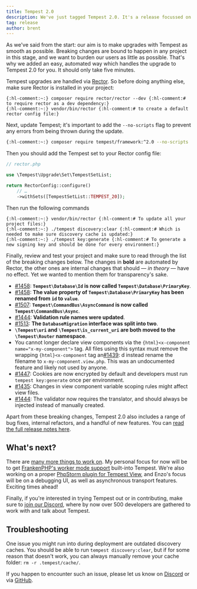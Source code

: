 ```yaml
---
title: Tempest 2.0
description: We've just tagged Tempest 2.0. It's a release focussed on fine-tuning and fixing lots of details. It also signifies that we're committed to Tempest, we're in this for the long run!
tag: release
author: brent
---
```


As we've said from the start: our aim is to make upgrades with Tempest as smooth as possible. Breaking changes are bound to happen in any project in this stage, and we want to burden our users as little as possible. That's why we added an easy, automated way which handles the upgrade to Tempest 2.0 for you. It should only take five minutes.

Tempest upgrades are handled via [Rector](https://getrector.com/). So before doing anything else, make sure Rector is installed in your project:

```
{:hl-comment:~:} composer require rector/rector --dev {:hl-comment:# to require rector as a dev dependency:}
{:hl-comment:~:} vendor/bin/rector {:hl-comment:# to create a default rector config file:}
```


Next, update Tempest; it's important to add the `--no-scripts` flag to prevent any errors from being thrown during the update.

```sh
{:hl-comment:~:} composer require tempest/framework:^2.0 --no-scripts
```

Then you should add the Tempest set to your Rector config file:

```php
// rector.php

use \Tempest\Upgrade\Set\TempestSetList;

return RectorConfig::configure()
    // …
    ->withSets([TempestSetList::TEMPEST_20]);
```

Then run the following commands

```
{:hl-comment:~:} vendor/bin/rector {:hl-comment:# To update all your project files:}
{:hl-comment:~:} ./tempest discovery:clear {:hl-comment:# Which is needed to make sure discovery cache is updated:}
{:hl-comment:~:} ./tempest key:generate {:hl-comment:# To generate a new signing key and should be done for every environment:}
```

Finally, review and test your project and make sure to read through the list of the breaking changes below. The changes in **bold** are automated by Rector, the other ones are internal changes that should — _in theory_ — have no effect. Yet we wanted to mention them for transparency's sake. 

- [#1458](https://github.com/tempestphp/tempest-framework/pull/1458): **`Tempest\Database\Id` is now called `Tempest\Database\PrimaryKey`**. 
- [#1458](https://github.com/tempestphp/tempest-framework/pull/1458): **The value property of `Tempest\Database\PrimaryKey` has been renamed from `id` to `value`**. 
- [#1507](https://github.com/tempestphp/tempest-framework/pull/1507): **`Tempest\CommandBus\AsyncCommand` is now called `Tempest\CommandBus\Async`**. 
- [#1444](https://github.com/tempestphp/tempest-framework/pull/1444): **Validation rule names were updated**. 
- [#1513](https://github.com/tempestphp/tempest-framework/pull/1513): **The `DatabaseMigration` interface was split into two**. 
- **`\Tempest\uri` and `\Tempest\is_current_uri` are both moved to the `\Tempest\Router` namespace**.
- You cannot longer declare view components via the `{html}<x-component name="x-my-component">` tag. All files using this syntax must remove the wrapping `{html}<x-component` tag an[#1439](https://github.com/tempestphp/tempest-framework/pull/1439): d instead rename the filename to `x-my-component.view.php`. This was an undocumented feature and likely not used by anyone.  
- [#1447](https://github.com/tempestphp/tempest-framework/pull/1447): Cookies are now encrypted by default and developers must run `tempest key:generate` once per environment. 
- [#1435](https://github.com/tempestphp/tempest-framework/pull/1435): Changes in view component variable scoping rules might affect view files. 
- [#1444](https://github.com/tempestphp/tempest-framework/pull/1444): The validator now requires the translator, and should always be injected instead of manually created. 

Apart from these breaking changes, Tempest 2.0 also includes a range of bug fixes, internal refactors, and a handful of new features. You can [read the full release notes here](https://github.com/tempestphp/tempest-framework/releases/tag/v2.0.0).

## What's next?

There are [many more things to work on](https://github.com/tempestphp/tempest-framework/issues). My personal focus for now will be to get [FrankenPHP's worker mode support](https://github.com/tempestphp/tempest-framework/issues/1548) built-into Tempest. We're also working on a proper [PhpStorm plugin for Tempest View](https://github.com/tempestphp/tempest-phpstorm-plugin), and Enzo's focus will be on a debugging UI, as well as asynchronous transport features. Exciting times ahead!  

Finally, if you're interested in trying Tempest out or in contributing, make sure to [join our Discord](/discord), where by now over 500 developers are gathered to work with and talk about Tempest.

## Troubleshooting

One issue you might run into during deployment are outdated discovery caches. You should be able to run `tempest discovery:clear`, but if for some reason that doesn't work, you can always manually remove your cache folder: `rm -r .tempest/cache/`.

If you happen to encounter such an issue, please let us know on [Discord](/discord) or via [GitHub](https://github.com/tempestphp/tempest-framework).